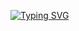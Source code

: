 [![Typing SVG](https://readme-typing-svg.herokuapp.com?font=Roboto&weight=700&size=24&pause=1000&color=2196F3&center=true&vCenter=true&width=435&lines=Junior+Frontend+Developer;Informatics+Engineering+Student;Junior+Dev+by+Day%2C+Database+Enthusiast+by+Night+)](https://git.io/typing-svg)

